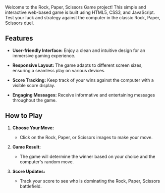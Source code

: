 Welcome to the Rock, Paper, Scissors Game project! This simple and interactive web-based game is built using HTML5, CSS3, and JavaScript. Test your luck and strategy against the computer in the classic Rock, Paper, Scissors duel.

## Features

- **User-friendly Interface:** Enjoy a clean and intuitive design for an immersive gaming experience.

- **Responsive Layout:** The game adapts to different screen sizes, ensuring a seamless play on various devices.

- **Score Tracking:** Keep track of your wins against the computer with a visible score display.

- **Engaging Messages:** Receive informative and entertaining messages throughout the game.

## How to Play

1. **Choose Your Move:**
   - Click on the Rock, Paper, or Scissors images to make your move.

2. **Game Result:**
   - The game will determine the winner based on your choice and the computer's random move.

3. **Score Updates:**
   - Track your score to see who is dominating the Rock, Paper, Scissors battlefield.
